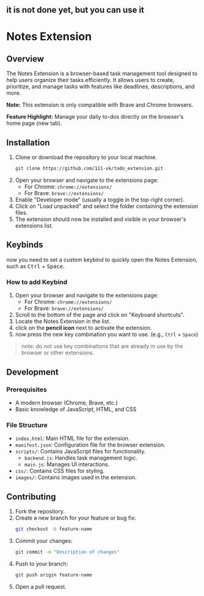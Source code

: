 ## it is not done yet, but you can use it
# Notes Extension

## Overview
The Notes Extension is a browser-based task management tool designed to help users organize their tasks efficiently. It allows users to create, prioritize, and manage tasks with features like deadlines, descriptions, and more.

**Note:** This extension is only compatible with Brave and Chrome browsers.

**Feature Highlight:** Manage your daily to-dos directly on the browser's home page (new tab).

## Installation
1. Clone or download the repository to your local machine.
   ```bash
   git clone https://github.com/111-vk/todo_extension.git
   ```
2. Open your browser and navigate to the extensions page:
   - For Chrome: `chrome://extensions/`
   - For Brave: `brave://extensions/`
3. Enable "Developer mode" (usually a toggle in the top-right corner).
4. Click on "Load unpacked" and select the folder containing the extension files.
5. The extension should now be installed and visible in your browser's extensions list.



## Keybinds
now you need to set a custom keybind to quickly open the Notes Extension, such as <kbd>Ctrl</kbd> + <kbd>Space</kbd>. 

### How to add Keybind
1. Open your browser and navigate to the extensions page:
   - For Chrome: `chrome://extensions/`
   - For Brave: `brave://extensions/`
2. Scroll to the bottom of the page and click on "Keyboard shortcuts".
3. Locate the Notes Extension in the list.
4. click on the **pencil icon** next to activate the extension. 
5. now press the new key combination you want to use. (e.g., `Ctrl` + `Space`) 
> note: do not use key combinations that are already in use by the browser or other extensions. 


## Development
### Prerequisites
- A modern browser (Chrome, Brave, etc.)
- Basic knowledge of JavaScript, HTML, and CSS

### File Structure
- `index.html`: Main HTML file for the extension.
- `manifest.json`: Configuration file for the browser extension.
- `scripts/`: Contains JavaScript files for functionality.
  - `backend.js`: Handles task management logic.
  - `main.js`: Manages UI interactions.
- `css/`: Contains CSS files for styling.
- `images/`: Contains images used in the extension.

## Contributing
1. Fork the repository.
2. Create a new branch for your feature or bug fix:
   ```bash
   git checkout -b feature-name
   ```
3. Commit your changes:
   ```bash
   git commit -m "Description of changes"
   ```
4. Push to your branch:
   ```bash
   git push origin feature-name
   ```
5. Open a pull request.
